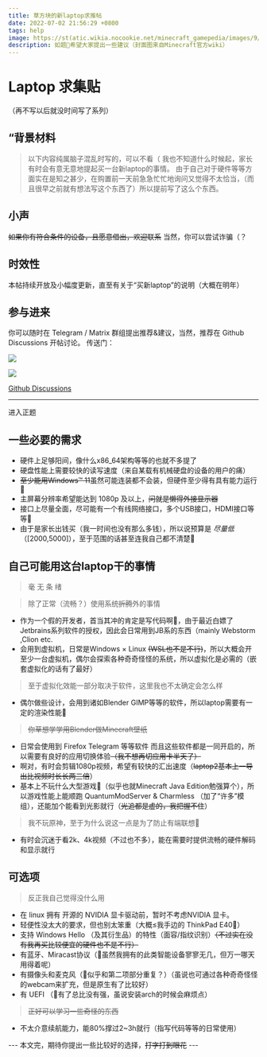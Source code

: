 ```yaml
---
title: 草方块的新laptop求推帖
date: 2022-07-02 21:56:29 +0800
tags: help
image: https://st(atic.wikia.nocookie.net/minecraft_gamepedia/images/9/93/Grass_Block_JE7_BE6.png/revision/latest?cb=20200830143209
description: 如题🌚希望大家提出一些建议（封面图来自Minecraft官方wiki）
---
```

# Laptop 求集贴 

（再不写以后就没时间写了系列） 

## “背景材料
> 以下内容纯属脑子混乱时写的，可以不看（
我也不知道什么时候起，家长有时会有意无意地提起买一台新laptop的事情。
由于自己对于硬件等等方面实在是知之甚少，在购置前一天前急急忙忙地询问又觉得不太恰当，（而且很早之前就有想法写这个东西了）所以提前写了这么个东西。

## 小声
~~如果你有符合条件的设备，且愿意借出，欢迎联系~~
当然，你可以尝试诈骗（？

## 时效性
本帖持续开放及小幅度更新，直至有关于“买新laptop”的说明（大概在明年）

## 参与进来
你可以随时在 Telegram / Matrix 群组提出推荐&建议，当然，推荐在 Github Discussions 开帖讨论。
传送门：

[![](https://img.shields.io/badge/Telegram-2CA5E0?style=for-the-badge&logo=telegram&logoColor=white)](https://t.me/+Sub0B3TJ_cXpVwZG)

[![](https://img.shields.io/badge/matrix-000000?style=for-the-badge&logo=Matrix&logoColor=white)](https://matrix.to/#/#grassblock-house:mozilla.org)

[Github Discussions](https://github.com/GrassBlock1/laptop-req/discussions/categories/general)

----
进入正题
## 一些必要的需求
- 硬件上足够阳间，像什么x86_64架构等等的也就不多提了
- 硬盘性能上需要较快的读写速度（来自某载有机械硬盘的设备的用户的痛）
- ~~至少能用Windows™ 11~~虽然可能连装都不会装，但硬件至少得有具有能力运行🌚
- 主屏幕分辨率希望能达到 1080p 及以上，~~问就是懒得外接显示器~~
- 接口上尽量全面，尽可能有一个有线网络接口，多个USB接口，HDMI接口等等🌚
- 由于是家长出钱买（我一时间也没有那么多钱），所以说预算是 *尽量低* （[2000,5000]），至于范围的话甚至连我自己都不清楚🌚
## 自己可能用这台laptop干的事情
> 毫 无 条 绪

> 除了正常（流畅？）使用系统~~折腾~~外的事情
- 作为一个假的开发者，首当其冲的肯定是写代码啊🤔，由于最近白嫖了Jetbrains系列软件的授权，因此会日常用到JB系的东西（mainly Webstorm ,Clion etc.
- 会用到虚拟机，日常是Windows × Linux ~~(WSL也不是不行)~~，所以大概会开至少一台虚拟机，偶尔会探索各种奇奇怪怪的系统，所以虚拟化是必需的（嵌套虚拟化的话有了最好）
> 至于虚拟化效能一部分取决于软件，这里我也不太确定会怎么样
- 偶尔做些设计，会用到诸如Blender GIMP等等的软件，所以laptop需要有一定的渲染性能🌚
> ~~你草想学学用Blender做Minecraft壁纸~~
- 日常会使用到 Firefox Telegram 等等软件 而且这些软件都是一同开启的，所以需要有良好的应用切换体验~~（我不想再切应用卡半天了）~~
- 啊对，有时会剪辑1080p视频，希望有较快的汇出速度（~~laptop2基本上一导出比视频时长长两三倍~~）
- 基本上不玩什么大型游戏🌚（似乎也就Minecraft Java Edition勉强算个），所以游戏性能上能顺跑 QuantumModServer & Charmless （加了“许多”模组），还能加个能看到光影就行（~~光追都是虚的，我把握不住~~）
> 我不玩原神，至于为什么说这一点是为了防止有端联想🌚
- 有时会沉迷于看2k、4k视频（不过也不多），能在需要时提供流畅的硬件解码和显示就行
## 可选项
> 反正我自己觉得没什么用
- 在 linux 拥有 开源的 NVIDIA 显卡驱动前，暂时不考虑NVIDIA 显卡。
- 轻便性没太大的要求，但也别太笨重（大概≤我手边的 ThinkPad E40🌚）
- 支持 Windows Hello （及其衍生品）的特性（面容/指纹识别）~~（不过实在没有我再买比较便宜的硬件也不是不行）~~
- 有蓝牙、Miracast协议（🌚虽然我拥有的此类智能设备寥寥无几，但万一哪天用得着呢）
- 有摄像头和麦克风（🤔似乎和第二项部分重复？）（虽说也可通过各种奇奇怪怪的webcam来扩充，但是原生有了比较好）
- 有 UEFI （🌚有了总比没有强，虽说安装arch的时候会麻烦点）
> ~~正好可以学习一些奇怪的东西~~
- 不太介意续航能力，能80%撑过2~3h就行（指写代码等等的日常使用）

--- 本文完，期待你提出一些比较好的选择，~~打字打到眼花~~ ---
